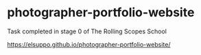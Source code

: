 # photographer-portfolio-website
Task completed in stage 0 of The Rolling Scopes School

https://elsuppo.github.io/photographer-portfolio-website/